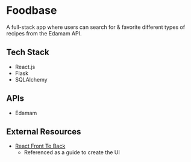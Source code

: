 # Foodbase
A full-stack app where users can search for & favorite different types of recipes from the Edamam API.

## Tech Stack

- React.js
- Flask
- SQLAlchemy

## APIs

- Edamam

## External Resources

- [React Front To Back](https://www.udemy.com/course/modern-react-front-to-back)
  - Referenced as a guide to create the UI